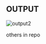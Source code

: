 # <h2> OUTPUT 
![output2](https://user-images.githubusercontent.com/75572777/153500750-646f1562-0c60-478b-9b57-5bf3da9473d7.JPG)
  
  others in repo
